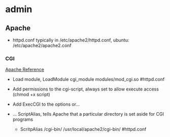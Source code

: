 # admin


## Apache

* httpd.conf typically in /etc/apache2/httpd.conf, ubuntu: /etc/apache2/apache2.conf


### CGI

[Apache Reference](http://httpd.apache.org/docs/2.2/howto/cgi.html)

* Load module, LoadModule cgi_module modules/mod_cgi.so #httpd.conf

* Add permissions to the cgi-script, always set to allow execute access (chmod +x script)

* Add ExecCGI to the <directory> options or...

* ... ScriptAlias, tells Apache that a particular directory is set aside for CGI programs

	* ScritpAlias /cgi-bin/ /usr/local/apache2/cgi-bin/ #httpd.conf


